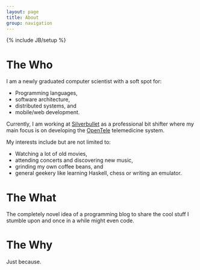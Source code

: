 ```yaml
---
layout: page
title: About
group: navigation
---
```

{% include JB/setup %}

# The Who
I am a newly graduated computer scientist with a soft spot for:

- Programming languages,
- software architecture,
- distributed systems, and
- mobile/web development.

Currently, I am working at [Silverbullet](http://www.silverbullet.dk/) as a
professional bit shifter where my main focus is on developing the
[OpenTele](http://opentele.silverbullet.dk/) telemedicine system.

My interests include but are not limited to:

- Watching a lot of old movies,
- attending concerts and discovering new music,
- grinding my own coffee beans, and
- general geekery like learning Haskell, chess or writing an emulator.

# The What
The completely novel idea of a programming blog to share the cool stuff I
stumble upon and once in a while might even code.

# The Why
Just because.
